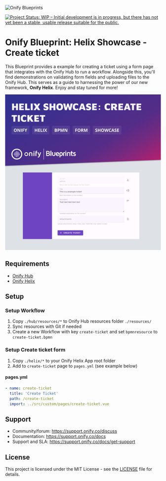 ![Onify Blueprints](https://files.readme.io/8ba3f14-onify-blueprints-logo.png)

[![Project Status: WIP – Initial development is in progress, but there has not yet been a stable, usable release suitable for the public.](https://www.repostatus.org/badges/latest/wip.svg)](https://www.repostatus.org/#wip)

# Onify Blueprint: Helix Showcase - Create ticket

This Blueprint provides a example for creating a ticket using a form page that integrates with the Onify Hub to run a workflow. Alongside this, you'll find demonstrations on validating form fields and uploading files to the Onify Hub. This serves as a guide to harnessing the power of our new framework, **Onify Helix**. Enjoy and stay tuned for more!

![Onify Blueprint: Onify Helix Showcase - Create ticket](blueprint.jpg "Blueprint")

## Requirements

* [Onify Hub](https://github.com/onify/install)
* [Onify Helix](https://github.com/onify/helix-app-boilerplate)

## Setup

### Setup Workflow

1. Copy `./hub/resources/*` to Onify Hub resources folder `./resources/`  
2. Sync resources with Git if needed
3. Create a new Workflow with key `create-ticket` and set `bpmnresource` to `create-ticket.bpmn`

### Setup Create ticket form

1. Copy `./helix/*` to your Onify Helix App root folder
2. Add to `create-ticket` page to `pages.yml` (see example below)

#### pages.yml

```yml
- name: create-ticket
  title: 'Create Ticket'
  path: /create-ticket
  import: ../src/custom/pages/create-ticket.vue
```

## Support

* Community/forum: https://support.onify.co/discuss
* Documentation: https://support.onify.co/docs
* Support and SLA: https://support.onify.co/docs/get-support

## License

This project is licensed under the MIT License - see the [LICENSE](LICENSE) file for details.